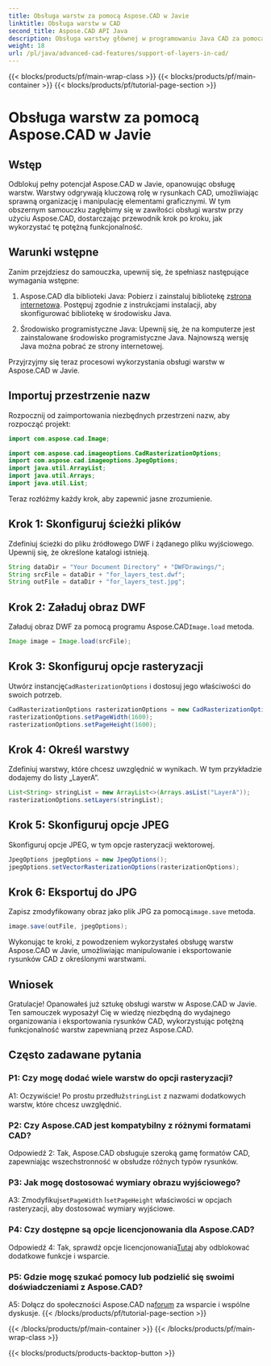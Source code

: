 ```yaml
---
title: Obsługa warstw za pomocą Aspose.CAD w Javie
linktitle: Obsługa warstw w CAD
second_title: Aspose.CAD API Java
description: Obsługa warstwy głównej w programowaniu Java CAD za pomocą Aspose.CAD. Porządkuj i eksportuj rysunki bez wysiłku.
weight: 18
url: /pl/java/advanced-cad-features/support-of-layers-in-cad/
---
```


{{< blocks/products/pf/main-wrap-class >}}
{{< blocks/products/pf/main-container >}}
{{< blocks/products/pf/tutorial-page-section >}}

# Obsługa warstw za pomocą Aspose.CAD w Javie

## Wstęp

Odblokuj pełny potencjał Aspose.CAD w Javie, opanowując obsługę warstw. Warstwy odgrywają kluczową rolę w rysunkach CAD, umożliwiając sprawną organizację i manipulację elementami graficznymi. W tym obszernym samouczku zagłębimy się w zawiłości obsługi warstw przy użyciu Aspose.CAD, dostarczając przewodnik krok po kroku, jak wykorzystać tę potężną funkcjonalność.

## Warunki wstępne

Zanim przejdziesz do samouczka, upewnij się, że spełniasz następujące wymagania wstępne:

1.  Aspose.CAD dla biblioteki Java: Pobierz i zainstaluj bibliotekę z[strona internetowa](https://releases.aspose.com/cad/java/). Postępuj zgodnie z instrukcjami instalacji, aby skonfigurować bibliotekę w środowisku Java.

2. Środowisko programistyczne Java: Upewnij się, że na komputerze jest zainstalowane środowisko programistyczne Java. Najnowszą wersję Java można pobrać ze strony internetowej.

Przyjrzyjmy się teraz procesowi wykorzystania obsługi warstw w Aspose.CAD w Javie.

## Importuj przestrzenie nazw

Rozpocznij od zaimportowania niezbędnych przestrzeni nazw, aby rozpocząć projekt:

```java
import com.aspose.cad.Image;

import com.aspose.cad.imageoptions.CadRasterizationOptions;
import com.aspose.cad.imageoptions.JpegOptions;
import java.util.ArrayList;
import java.util.Arrays;
import java.util.List;
```

Teraz rozłóżmy każdy krok, aby zapewnić jasne zrozumienie.

## Krok 1: Skonfiguruj ścieżki plików

Zdefiniuj ścieżki do pliku źródłowego DWF i żądanego pliku wyjściowego. Upewnij się, że określone katalogi istnieją.

```java
String dataDir = "Your Document Directory" + "DWFDrawings/";
String srcFile = dataDir + "for_layers_test.dwf";
String outFile = dataDir + "for_layers_test.jpg";
```

## Krok 2: Załaduj obraz DWF

 Załaduj obraz DWF za pomocą programu Aspose.CAD`Image.load` metoda.

```java
Image image = Image.load(srcFile);
```

## Krok 3: Skonfiguruj opcje rasteryzacji

 Utwórz instancję`CadRasterizationOptions` i dostosuj jego właściwości do swoich potrzeb.

```java
CadRasterizationOptions rasterizationOptions = new CadRasterizationOptions();
rasterizationOptions.setPageWidth(1600);
rasterizationOptions.setPageHeight(1600);
```

## Krok 4: Określ warstwy

Zdefiniuj warstwy, które chcesz uwzględnić w wynikach. W tym przykładzie dodajemy do listy „LayerA”.

```java
List<String> stringList = new ArrayList<>(Arrays.asList("LayerA"));
rasterizationOptions.setLayers(stringList);
```

## Krok 5: Skonfiguruj opcje JPEG

Skonfiguruj opcje JPEG, w tym opcje rasteryzacji wektorowej.

```java
JpegOptions jpegOptions = new JpegOptions();
jpegOptions.setVectorRasterizationOptions(rasterizationOptions);
```

## Krok 6: Eksportuj do JPG

 Zapisz zmodyfikowany obraz jako plik JPG za pomocą`image.save` metoda.

```java
image.save(outFile, jpegOptions);
```

Wykonując te kroki, z powodzeniem wykorzystałeś obsługę warstw Aspose.CAD w Javie, umożliwiając manipulowanie i eksportowanie rysunków CAD z określonymi warstwami.

## Wniosek

Gratulacje! Opanowałeś już sztukę obsługi warstw w Aspose.CAD w Javie. Ten samouczek wyposażył Cię w wiedzę niezbędną do wydajnego organizowania i eksportowania rysunków CAD, wykorzystując potężną funkcjonalność warstw zapewnianą przez Aspose.CAD.

## Często zadawane pytania

### P1: Czy mogę dodać wiele warstw do opcji rasteryzacji?

 A1: Oczywiście! Po prostu przedłuż`stringList` z nazwami dodatkowych warstw, które chcesz uwzględnić.

### P2: Czy Aspose.CAD jest kompatybilny z różnymi formatami CAD?

Odpowiedź 2: Tak, Aspose.CAD obsługuje szeroką gamę formatów CAD, zapewniając wszechstronność w obsłudze różnych typów rysunków.

### P3: Jak mogę dostosować wymiary obrazu wyjściowego?

 A3: Zmodyfikuj`setPageWidth` I`setPageHeight` właściwości w opcjach rasteryzacji, aby dostosować wymiary wyjściowe.

### P4: Czy dostępne są opcje licencjonowania dla Aspose.CAD?

 Odpowiedź 4: Tak, sprawdź opcje licencjonowania[Tutaj](https://purchase.aspose.com/buy) aby odblokować dodatkowe funkcje i wsparcie.

### P5: Gdzie mogę szukać pomocy lub podzielić się swoimi doświadczeniami z Aspose.CAD?

A5: Dołącz do społeczności Aspose.CAD na[forum](https://forum.aspose.com/c/cad/19) za wsparcie i wspólne dyskusje.
{{< /blocks/products/pf/tutorial-page-section >}}

{{< /blocks/products/pf/main-container >}}
{{< /blocks/products/pf/main-wrap-class >}}

{{< blocks/products/products-backtop-button >}}
